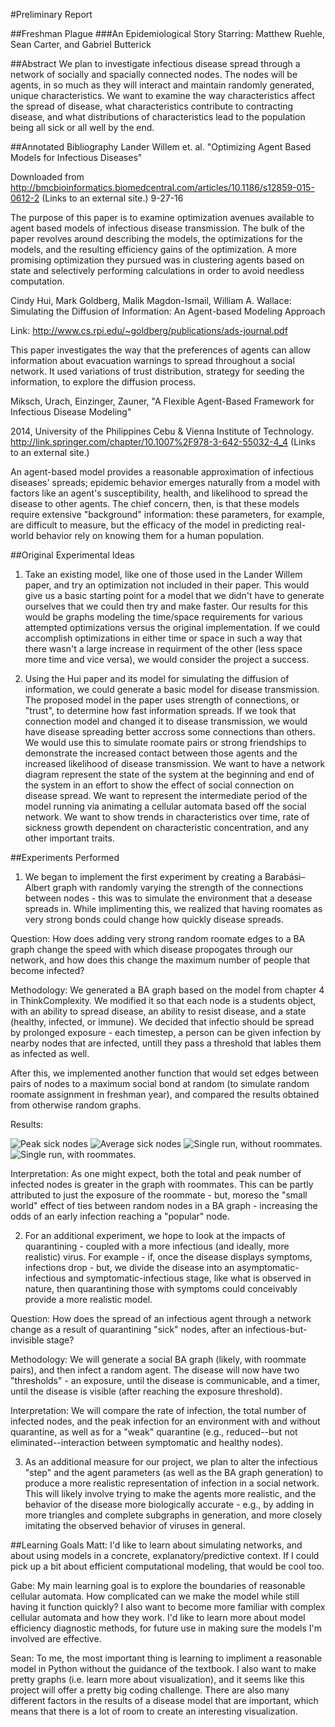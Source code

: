 #Preliminary Report

##Freshman Plague
###An Epidemiological Story
Starring: Matthew Ruehle, Sean Carter, and Gabriel Butterick

##Abstract
We plan to investigate infectious disease spread through a network of socially and spacially connected nodes. The nodes will be agents, in so much as they will interact and maintain randomly generated, unique characteristics. We want to examine the way characteristics affect the spread of disease, what characteristics contribute to contracting disease, and what distributions of characteristics lead to the population being all sick or all well by the end.

##Annotated Bibliography
Lander Willem et. al. "Optimizing Agent Based Models for Infectious Diseases"

Downloaded from http://bmcbioinformatics.biomedcentral.com/articles/10.1186/s12859-015-0612-2 (Links to an external site.) 9-27-16

The purpose of this paper is to examine optimization avenues available to agent based models of infectious disease transmission. The bulk of the paper revolves around describing the models, the optimizations for the models, and the resulting efficiency gains of the optimization. A more promising optimization they pursued was in clustering agents based on state and selectively performing calculations in order to avoid needless computation.


Cindy Hui, Mark Goldberg, Malik Magdon-Ismail, William A. Wallace: Simulating the Diffusion of Information: An Agent-based Modeling Approach

Link: http://www.cs.rpi.edu/~goldberg/publications/ads-journal.pdf 

This paper investigates the way that the preferences of agents can allow information about evacuation warnings to spread throughout a social network. It used variations of trust distribution, strategy for seeding the information, to explore the diffusion process.


Miksch, Urach, Einzinger, Zauner, "A Flexible Agent-Based Framework for Infectious Disease Modeling"

2014, University of the Philippines Cebu & Vienna Institute of Technology.  http://link.springer.com/chapter/10.1007%2F978-3-642-55032-4_4 (Links to an external site.)

An agent-based model provides a reasonable approximation of infectious diseases' spreads; epidemic behavior emerges naturally from a model with factors like an agent's susceptibility, health, and likelihood to spread the disease to other agents. The chief concern, then, is that these models require extensive "background" information: these parameters, for example, are difficult to measure, but the efficacy of the model in predicting real-world behavior rely on knowing them for a human population.

 

##Original Experimental Ideas
1. Take an existing model, like one of those used in the Lander Willem paper, and try an optimization not included in their paper. This would give us a basic starting point for a model that we didn't have to generate ourselves that we could then try and make faster. Our results for this would be graphs modeling the time/space requirements for various attempted optimizations versus the original implementation. If we could accomplish optimizations in either time or space in such a way that there wasn't a large increase in requirment of the other (less space more time and vice versa), we would consider the project a success.

2. Using the Hui paper and its model for simulating the diffusion of information, we could generate a basic model for disease transmission. The proposed model in the paper uses strength of connections, or "trust", to determine how fast information spreads. If we took that connection model and changed it to disease transmission, we would have disease spreading better accross some connections than others. We would use this to simulate roomate pairs or strong friendships to demonstrate the increased contact between those agents and the increased likelihood of disease transmission. We want to have a network diagram represent the state of the system at the beginning and end of the system in an effort to show the effect of social connection on disease spread. We want to represent the intermediate period of the model running via animating a cellular automata based off the social network. We want to show trends in characteristics over time, rate of sickness growth dependent on characteristic concentration, and any other important traits.

##Experiments Performed
1. We began to implement the first experiment by creating a Barabási–Albert graph with randomly varying the strength of the connections between nodes - this was to simulate the environment that a desease spreads in. While implimenting this, we realized that having roomates as very strong bonds could change how quickly disease spreads. 

Question: How does adding very strong random roomate edges to a BA graph change the speed with which disease propogates through our network, and how does this change the maximum number of people that become infected?

Methodology: We generated a BA graph based on the model from chapter 4 in ThinkComplexity. We modified it so that each node is a students object, with an ability to spread disease, an ability to resist disease, and a state (healthy, infected, or immune). We decided that infectio should be spread by prolonged exposure - each timestep, a person can be given infection by nearby nodes that are infected, untill they pass a threshold that lables them as infected as well.

After this, we implemented another function that would set edges between pairs of nodes to a maximum social bond at random (to simulate random roomate assignment in freshman year), and compared the results obtained from otherwise random graphs.

Results: 

![Peak sick nodes](imgs/max_infected_cdf.png)
![Average sick nodes](imgs/average_infected_cdf.png)
![Single run, without roommates.](imgs/single_iter_NR.png)
![Single run, with roommates.](imgs/single_iter_R.png)

Interpretation: As one might expect, both the total and peak number of infected nodes is greater in the graph with roommates. This can be partly attributed to just the exposure of the roommate - but, moreso the "small world" effect of ties between random nodes in a BA graph - increasing the odds of an early infection reaching a "popular" node.

2. For an additional experiment, we hope to look at the impacts of quarantining - coupled with a more infectious (and ideally, more realistic) virus. For example - if, once the disease displays symptoms, infections drop - but, we divide the disease into an asymptomatic-infectious and symptomatic-infectious stage, like what is observed in nature, then quarantining those with symptoms could conceivably provide a more realistic model.

Question: How does the spread of an infectious agent through a network change as a result of quarantining "sick" nodes, after an infectious-but-invisible stage?

Methodology: We will generate a social BA graph (likely, with roommate pairs), and then infect a random agent. The disease will now have two "thresholds" - an exposure, until the disease is communicable, and a timer, until the disease is visible (after reaching the exposure threshold).

Interpretation: We will compare the rate of infection, the total number of infected nodes, and the peak infection for an environment with and without quarantine, as well as for a "weak" quarantine (e.g., reduced--but not eliminated--interaction between symptomatic and healthy nodes).

3. As an additional measure for our project, we plan to alter the infectious "step" and the agent parameters (as well as the BA graph generation) to produce a more realistic representation of infection in a social network. This will likely involve trying to make the agents more realistic, and the behavior of the disease more biologically accurate - e.g., by adding in more triangles and complete subgraphs in generation, and more closely imitating the observed behavior of viruses in general.

##Learning Goals
Matt: I'd like to learn about simulating networks, and about using models in a concrete, explanatory/predictive context. If I could pick up a bit about efficient computational modeling, that would be cool too.

Gabe: My main learning goal is to explore the boundaries of reasonable cellular automata. How complicated can we make the model while still having it function quickly? I also want to become more familiar with complex cellular automata and how they work. I'd like to learn more about model efficiency diagnostic methods, for future use in making sure the models I'm involved are effective.

Sean: To me, the most important thing is learning to impliment a reasonable model in Python without the guidance of the textbook. I also want to make pretty graphs (i.e. learn more about visualization), and it seems like this project will offer a pretty big coding challenge. There are also many different factors in the results of a disease model that are important, which means that there is a lot of room to create an interesting visualization.